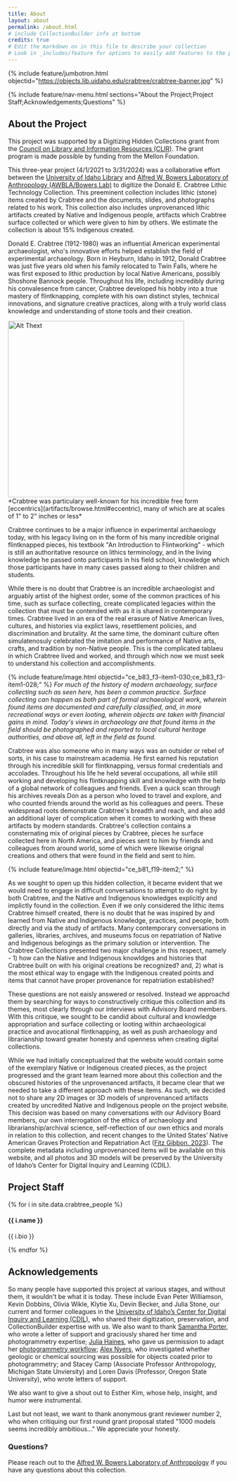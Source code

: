 ```yaml
---
title: About
layout: about
permalink: /about.html
# include CollectionBuilder info at bottom
credits: true
# Edit the markdown on in this file to describe your collection
# Look in _includes/feature for options to easily add features to the page
---
```


{% include feature/jumbotron.html objectid="https://objects.lib.uidaho.edu/crabtree/crabtree-banner.jpg" %} 

{% include feature/nav-menu.html sections="About the Project;Project Staff;Acknowledgements;Questions" %}

## About the Project

This project was supported by a Digitizing Hidden Collections grant from the [Council on Library and Information Resources (CLIR)](https://www.clir.org/). The grant program is made possible by funding from the Mellon Foundation. 

This three-year project (4/1/2021 to 3/31/2024) was a collaborative effort between the [University of Idaho Library](https://www.lib.uidaho.edu/) and [Alfred W. Bowers Laboratory of Anthropology (AWBLA/Bowers Lab)](https://www.uidaho.edu/class/anthrolab) to digitize the Donald E. Crabtree Lithic Technology Collection. This preeminent collection includes lithic (stone) items created by Crabtree and the documents, slides, and photographs related to his work. This collection also includes unprovenanced lithic artifacts created by Native and Indigenous people, artifacts which Crabtree surface collected or which were given to him by others. We estimate the collection is about 15% Indigenous created. 

Donald E. Crabtree (1912-1980) was an influential American experimental archaeologist, who's innovative efforts helped establish the field of experimental archaeology. Born in Heyburn, Idaho in 1912, Donald Crabtree was just five years old when his family relocated to Twin Falls, where he was first exposed to lithic production by local Native Americans, possibly Shoshone Bannock people. Throughout his life, including incredibly during his convalesence from cancer, Crabtree developed his hobby into a true mastery of flintknapping, complete with his own distinct styles, technical innovations, and signature creative practices, along with a truly world class knowledge and understanding of stone tools and their creation.  

<a href="https://www.lib.uidaho.edu/digital/crabtree/items/ce_cd_d4_3508-a.html">
	<img src="https://objects.lib.uidaho.edu/crabtree/small/ce_cd_d4_3508-a_sm.jpg" alt="Alt Thext" width="400" >
</a><br>
*Crabtree was particulary well-known for his incredible free form [eccentrics](artifacts/browse.html#eccentric), many of which are at scales of 1" to 2" inches or less*

Crabtree continues to be a major influence in experimental archaeology today, with his legacy living on in the form of his many incredible original flintknapped pieces, his textbook "An Introduction to Flintworking" - which is still an authoritative resource on lithics terminology, and in the living knowledge he passed onto participants in his field school, knowledge which those participants have in many cases passed along to their children and students.

While there is no doubt that Crabtree is an incredible archaeologist and arguably artist of the highest order, some of the common practices of his time, such as surface collecting, create complicated legacies within the collection that must be contended with as it is shared in contemporary times. Crabtree lived in an era of the real erasure of Native American lives, cultures, and histories via explict laws, resettlement policies, and discrimination and brutality. At the same time, the dominant culture often simulatenosuly celebrated the imitation and performance of Native arts, crafts, and tradition by non-Native people. This is the complicated tablaeu in which Crabtree lived and worked, and through which now we must seek to understand his collection and accomplishments. 

{% include feature/image.html objectid="ce_b83_f3-item1-030;ce_b83_f3-item1-028;" %}
*For much of the history of modern archaeology, surface collecting such as seen here, has been a common practice. Surface collecting can happen as both part of formal archaeological work, wherein found items are documented and carefully classified, and, in more recreational ways or even looting, wherein objects are taken with financial gains in mind. Today's views in archaeology are that found items in the field should be photographed and reported to local cultural heritage authorities, and above all, left in the field as found.* 

Crabtree was also someone who in many ways was an outsider or rebel of sorts, in his case to mainstream academia. He first earned his reputation through his incredible skill for flintknapping, versus formal credentials and accolades. Throughout his life he held several occupations, all while still working and developing his flintknapping skill and knowledge with the help of a global network of colleagues and friends. Even a quick scan through his archives reveals Don as a person who loved to travel and explore, and who counted friends around the world as his colleagues and peers. These widespread roots demonstrate Crabtree's breadth and reach, and also add an additional layer of complication when it comes to working with these artifacts by modern standards. Crabtree's collection contains a consternating mix of original pieces by Crabtree, pieces he surface collected here in North America, and pieces sent to him by friends and colleagues from around world, some of which were likewise orignal creations and others that were found in the field and sent to him.

{% include feature/image.html objectid="ce_b81_f19-item2;" %}

As we sought to open up this hidden collection, it became evident that we would need to engage in difficult conversations to attempt to do right by both Crabtree, and the Native and Indigenous knowledges explicitly and implictly found in the collection. Even if we only considered the lithic items Crabtree himself created, there is no doubt that he was inspired by and learned from Native and Indigenous knowledge, practices, and people, both directly and via the study of artifacts. Many contemporary conversations in galleries, libraries, archives, and museums focus on repatriation of Native and Indigenous belogings as the primary solution or intervention. The Crabtree Collections presented two major challenge in this respect, namely - 1) how can the Native and Indigenous knowldges and histories that Crabtree built on with his original creations be recognized? and, 2) what is the most ethical way to engage with the Indigenous created points and items that cannot have proper provenance for repatriation established?

These questions are not eaisly answered or resolved. Instead we approachd them by searching for ways to constructively critique this collection and its themes, most clearly through our interviews with Advisory Board members. With this critique, we sought to be candid about cultural and knowledge appropriation and surface collecting or looting within archaeological practice and avocational flintknapping, as well as push archaeology and librarianship toward greater honesty and openness when creating digital collections. 

While we had initially conceptualized that the website would contain some of the exemplary Native or Indigenous created pieces, as the project progressed and the grant team learned more about this collection and the obscured histories of the unprovenanced artifacts, it became clear that we needed to take a different approach with these items. As such, we decided not to share any 2D images or 3D models of unprovenanced artifacts created by uncredited Native and Indigenous people on the project website. This decision was based on many conversations with our Advisory Board members, our own interrogation of the ethics of archaeology and librarianship/archival science, self-reflection of our own ethics and morals in relation to this collection, and recent changes to the United States’ Native American Graves Protection and Repatriation Act ([Fitz Gibbon, 2023](https://culturalpropertynews.org/nagpra-major-changes-proposed-for-2023-to-native-american-repatriation-law/ )). The complete metadata including unprovenanced items will be available on this website, and all photos and 3D models will be preserved by the University of Idaho’s Center for Digital Inquiry and Learning (CDIL).


## Project Staff

<div class="about-narrowed-content">
{% for i in site.data.crabtree_people %}
<div class="card mb-3">
    <div class="card-body">
        <h4 class="card-title">{{ i.name }}</h4>
        <p class="card-text">{{ i.bio }}</p>
    </div>
</div>
{% endfor %}
</div>

## Acknowledgements

So many people have supported this project at various stages, and without them, it wouldn't be what it is today. These include Evan Peter Williamson, Kevin Dobbins, Olivia Wikle, Klytie Xu, Devin Becker, and Julia Stone, our current and former colleagues in the [University of Idaho’s Center for Digital Inquiry and Learning (CDIL)](https://cdil.lib.uidaho.edu/), who shared their digitization, preservation, and CollectionBuilder expertise with us. We also want to thank [Samantha Porter](https://amaaze.umn.edu/samantha-porter), who wrote a letter of support and graciously shared her time and photogrammetry expertise; [Julia Haines](https://anthropology.cornell.edu/julia-jong-haines), who gave us permission to adapt her [photogrammetry workflow](https://scholarslab.lib.virginia.edu/blog/documentation-photogrammetry/); [Alex Nyers](https://obsidianlab.com/), who investigated whether geologic or chemical sourcing was possible for objects coated prior to photogrammetry; and Stacey Camp (Associate Professor Anthropology, Michigan State Unviersity) and Loren Davis (Professor, Oregon State University), who wrote letters of support.

We also want to give a shout out to Esther Kim, whose help, insight, and humor were instrumental.

Last but not least, we want to thank anonymous grant reviewer number 2, who when critiquing our first round grant proposal stated "1000 models seems incredibly ambitious..." We appreciate your honesty.

### Questions?

Please reach out to the [Alfred W. Bowers Laboratory of Anthropology](mailto:awbla@uidaho.edu) if you have any questions about this collection.
